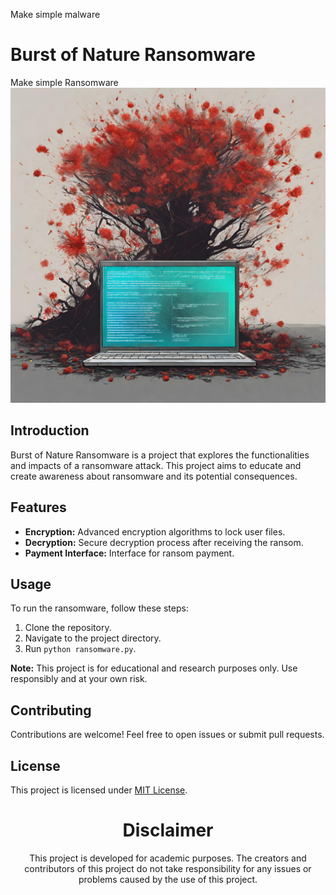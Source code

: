 Make simple malware

# Burst of Nature Ransomware

Make simple Ransomware
![BoN-Mark](BoN-Mark.png)

## Introduction

Burst of Nature Ransomware is a project that explores the functionalities and impacts of a ransomware attack. This project aims to educate and create awareness about ransomware and its potential consequences.

## Features

- **Encryption:** Advanced encryption algorithms to lock user files.
- **Decryption:** Secure decryption process after receiving the ransom.
- **Payment Interface:** Interface for ransom payment.

## Usage

To run the ransomware, follow these steps:

1. Clone the repository.
2. Navigate to the project directory.
3. Run `python ransomware.py`.

**Note:** This project is for educational and research purposes only. Use responsibly and at your own risk.

## Contributing

Contributions are welcome! Feel free to open issues or submit pull requests.

## License

This project is licensed under [MIT License](LICENSE).

<div align="center">

# Disclaimer

This project is developed for academic purposes. The creators and contributors of this project do not take responsibility for any issues or problems caused by the use of this project.

</div>
